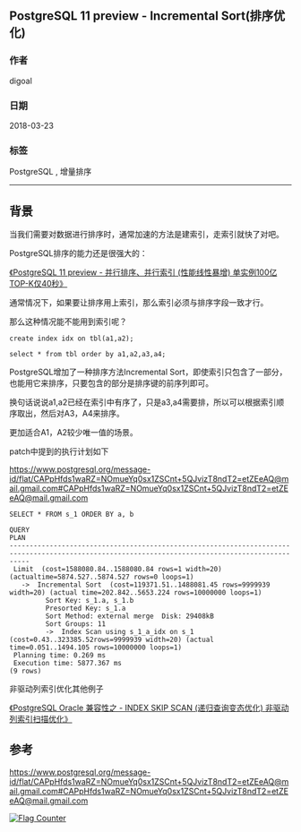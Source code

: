 ## PostgreSQL 11 preview - Incremental Sort(排序优化)    
                
### 作者                
digoal                
                
### 日期                
2018-03-23                
                
### 标签                
PostgreSQL , 增量排序         
                
----                
                
## 背景           
当我们需要对数据进行排序时，通常加速的方法是建索引，走索引就快了对吧。  
  
PostgreSQL排序的能力还是很强大的：  
  
[《PostgreSQL 11 preview - 并行排序、并行索引 (性能线性暴增) 单实例100亿TOP-K仅40秒》](../201802/20180204_01.md)    
  
通常情况下，如果要让排序用上索引，那么索引必须与排序字段一致才行。  
  
那么这种情况能不能用到索引呢？  
  
```  
create index idx on tbl(a1,a2);  
  
select * from tbl order by a1,a2,a3,a4;  
```  
  
PostgreSQL增加了一种排序方法Incremental Sort，即使索引只包含了一部分，也能用它来排序，只要包含的部分是排序键的前序列即可。  
  
换句话说说a1,a2已经在索引中有序了，只是a3,a4需要排，所以可以根据索引顺序取出，然后对A3，A4来排序。  
  
更加适合A1，A2较少唯一值的场景。  
  
patch中提到的执行计划如下  
  
https://www.postgresql.org/message-id/flat/CAPpHfds1waRZ=NOmueYq0sx1ZSCnt+5QJvizT8ndT2=etZEeAQ@mail.gmail.com#CAPpHfds1waRZ=NOmueYq0sx1ZSCnt+5QJvizT8ndT2=etZEeAQ@mail.gmail.com  
  
  
  
```  
SELECT * FROM s_1 ORDER BY a, b  
                                                                   QUERY  
PLAN  
-------------------------------------------------------------------------------------------------------------------------------------------------  
 Limit  (cost=1588080.84..1588080.84 rows=1 width=20) (actualtime=5874.527..5874.527 rows=0 loops=1)  
   ->  Incremental Sort  (cost=119371.51..1488081.45 rows=9999939 width=20) (actual time=202.842..5653.224 rows=10000000 loops=1)  
         Sort Key: s_1.a, s_1.b  
         Presorted Key: s_1.a  
         Sort Method: external merge  Disk: 29408kB  
         Sort Groups: 11  
         ->  Index Scan using s_1_a_idx on s_1  (cost=0.43..323385.52rows=9999939 width=20) (actual time=0.051..1494.105 rows=10000000 loops=1)  
 Planning time: 0.269 ms  
 Execution time: 5877.367 ms  
(9 rows)  
```  
  
非驱动列索引优化其他例子  
  
[《PostgreSQL Oracle 兼容性之 - INDEX SKIP SCAN (递归查询变态优化) 非驱动列索引扫描优化》](../201803/20180323_03.md)    
  
## 参考  
  
https://www.postgresql.org/message-id/flat/CAPpHfds1waRZ=NOmueYq0sx1ZSCnt+5QJvizT8ndT2=etZEeAQ@mail.gmail.com#CAPpHfds1waRZ=NOmueYq0sx1ZSCnt+5QJvizT8ndT2=etZEeAQ@mail.gmail.com  
  
    
  
<a rel="nofollow" href="http://info.flagcounter.com/h9V1"  ><img src="http://s03.flagcounter.com/count/h9V1/bg_FFFFFF/txt_000000/border_CCCCCC/columns_2/maxflags_12/viewers_0/labels_0/pageviews_0/flags_0/"  alt="Flag Counter"  border="0"  ></a>  
  
